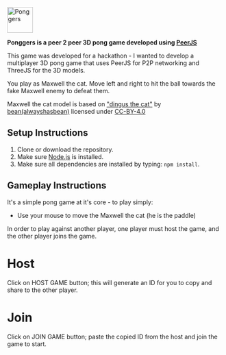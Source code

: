 <img src="https://github.com/racocon/ponggers/blob/master/public/assets/ponggers.png" alt="Ponggers" height="60"/>

<b>Ponggers is a peer 2 peer 3D pong game developed using [PeerJS](https://github.com/peers/peerjs)</b>

This game was developed for a hackathon - I wanted to develop a multiplayer 3D pong game that uses PeerJS for P2P networking and ThreeJS for the 3D models.

You play as Maxwell the cat. Move left and right to hit the ball towards the fake Maxwell enemy to defeat them.

Maxwell the cat model is based on ["dingus the cat"](https://sketchfab.com/3d-models/dingus-the-cat-2ca7f3c1957847d6a145fc35de9046b0) by [bean(alwayshasbean)](https://sketchfab.com/alwayshasbean) licensed under [CC-BY-4.0](http://creativecommons.org/licenses/by/4.0/)

## Setup Instructions
1. Clone or download the repository.
2. Make sure [Node.js](https://nodejs.org/en/) is installed.
3. Make sure all dependencies are installed by typing: `npm install`.

## Gameplay Instructions
It's a simple pong game at it's core - to play simply:
<ul>
<li>Use your mouse to move the Maxwell the cat (he is the paddle)</li>
</ul>

In order to play against another player, one player must host the game, and the other player joins the game.
# Host
Click on HOST GAME button; this will generate an ID for you to copy and share to the other player.
# Join
Click on JOIN GAME button; paste the copied ID from the host and join the game to start.